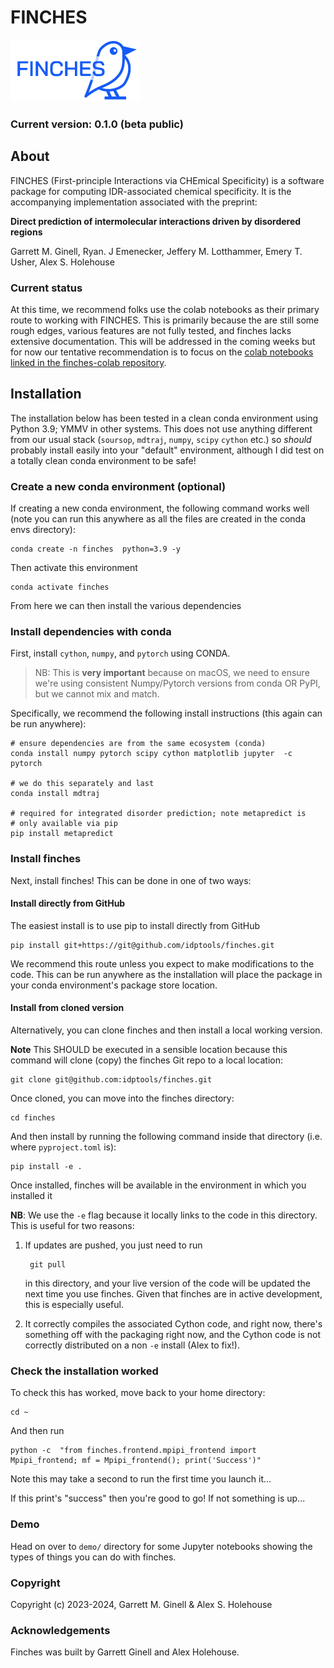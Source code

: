 FINCHES
==============================
![Finches Logo](finches_logo_v1.png)

### Current version: 0.1.0 (beta public)

## About
FINCHES (First-principle Interactions via CHEmical Specificity) is a software package for computing IDR-associated chemical specificity. It is the accompanying implementation associated with the preprint:

**Direct prediction of intermolecular interactions driven by disordered regions**

Garrett M. Ginell, Ryan. J Emenecker, Jeffery M. Lotthammer, Emery T. Usher, Alex S. Holehouse 

### Current status
At this time, we recommend folks use the colab notebooks as their primary route to working with FINCHES. This is primarily because the are still some rough edges, various features are not fully tested, and finches lacks extensive documentation. This will be addressed in the coming weeks but for now our tentative recommendation is to focus on the [colab notebooks linked in the finches-colab repository](https://github.com/idptools/finches-colab).

## Installation
The installation below has been tested in a clean conda environment using Python 3.9; YMMV in other systems. This does not use anything different from our usual stack (`soursop`, `mdtraj`, `numpy`, `scipy` `cython` etc.) so *should* probably install easily into your "default" environment, although I did test on a totally clean conda environment to be safe!

### Create a new conda environment (optional)
If creating a new conda environment, the following command works well (note you can run this anywhere as all the files are created in the conda envs directory):

	conda create -n finches  python=3.9 -y
	
Then activate this environment

	conda activate finches
	
From here we can then install the various dependencies 	
	
### Install dependencies with conda	

First, install `cython`, `numpy`, and `pytorch` using CONDA. 

> NB: This is **very important** because on macOS, we need to ensure we're using consistent Numpy/Pytorch versions from conda OR PyPI, but we cannot mix and match.

Specifically, we recommend the following install instructions (this again can be run anywhere):

	# ensure dependencies are from the same ecosystem (conda)
	conda install numpy pytorch scipy cython matplotlib jupyter  -c pytorch
	
	# we do this separately and last
	conda install mdtraj
	
	# required for integrated disorder prediction; note metapredict is
	# only available via pip
	pip install metapredict 

### Install finches
Next, install finches! This can be done in one of two ways:

#### Install directly from GitHub
The easiest install is to use pip to install directly from GitHub

	pip install git+https://git@github.com/idptools/finches.git
	
We recommend this route unless you expect to make modifications to the code. This can be run anywhere as the installation will place the package in your conda environment's package store location.

#### Install from cloned version
Alternatively, you can clone finches and then install a local working version. 

**Note** This SHOULD be executed in a sensible location because this command will clone (copy) the finches Git repo to a local location:

	git clone git@github.com:idptools/finches.git
		
Once cloned, you can move into the finches directory:

	cd finches

And then install by running the following command inside that directory (i.e. where `pyproject.toml` is):

	pip install -e .
	
Once installed, finches will be available in the environment in which you installed it

**NB**: We use the `-e` flag because it locally links to the code in this directory. This is useful for two reasons:

1. If updates are pushed, you just need to run

	 	git pull
	 	
	 in this directory, and your live version of the code will be updated the next time you use finches. Given that finches are in active development, this is especially useful.
	 
2. It correctly compiles the associated Cython code, and right now, there's something off with the packaging right now, and the Cython code is not correctly distributed on a non `-e` install (Alex to fix!).

### Check the installation worked
To check this has worked, move back to your home directory:

	cd ~

And then run

	python -c  "from finches.frontend.mpipi_frontend import Mpipi_frontend; mf = Mpipi_frontend(); print('Success')"
	
Note this may take a second to run the first time you launch it... 

If this print's "success" then you're good to go! If not something is up...

### Demo
Head on over to `demo/` directory for some Jupyter notebooks showing the types of things you can do with finches.

### Copyright

Copyright (c) 2023-2024, Garrett M. Ginell & Alex S. Holehouse

### Acknowledgements
Finches was built by Garrett Ginell and Alex Holehouse.

